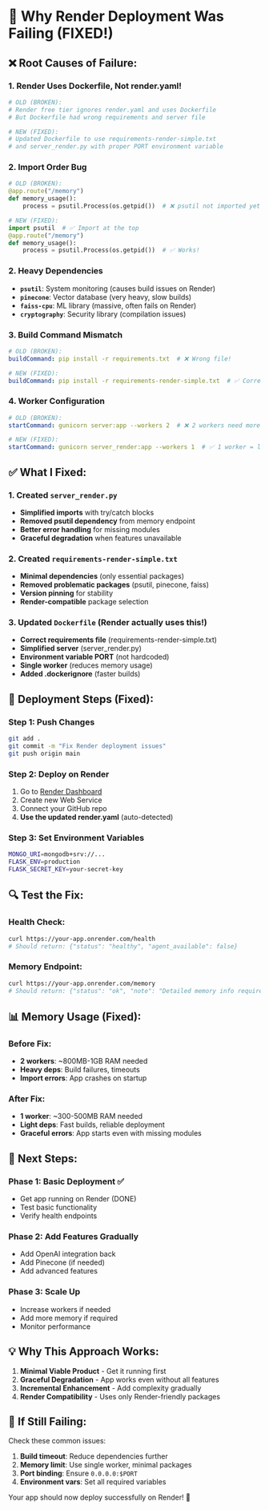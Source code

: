 # 🚨 Why Render Deployment Was Failing (FIXED!)

## ❌ **Root Causes of Failure:**

### **1. Render Uses Dockerfile, Not render.yaml!**
```bash
# OLD (BROKEN):
# Render free tier ignores render.yaml and uses Dockerfile
# But Dockerfile had wrong requirements and server file

# NEW (FIXED):
# Updated Dockerfile to use requirements-render-simple.txt
# and server_render.py with proper PORT environment variable
```

### **2. Import Order Bug**
```python
# OLD (BROKEN):
@app.route("/memory")
def memory_usage():
    process = psutil.Process(os.getpid())  # ❌ psutil not imported yet!

# NEW (FIXED):
import psutil  # ✅ Import at the top
@app.route("/memory")
def memory_usage():
    process = psutil.Process(os.getpid())  # ✅ Works!
```

### **2. Heavy Dependencies**
- **`psutil`**: System monitoring (causes build issues on Render)
- **`pinecone`**: Vector database (very heavy, slow builds)
- **`faiss-cpu`**: ML library (massive, often fails on Render)
- **`cryptography`**: Security library (compilation issues)

### **3. Build Command Mismatch**
```yaml
# OLD (BROKEN):
buildCommand: pip install -r requirements.txt  # ❌ Wrong file!

# NEW (FIXED):
buildCommand: pip install -r requirements-render-simple.txt  # ✅ Correct file!
```

### **4. Worker Configuration**
```yaml
# OLD (BROKEN):
startCommand: gunicorn server:app --workers 2  # ❌ 2 workers need more RAM

# NEW (FIXED):
startCommand: gunicorn server_render:app --workers 1  # ✅ 1 worker = less RAM
```

## ✅ **What I Fixed:**

### **1. Created `server_render.py`**
- **Simplified imports** with try/catch blocks
- **Removed psutil dependency** from memory endpoint
- **Better error handling** for missing modules
- **Graceful degradation** when features unavailable

### **2. Created `requirements-render-simple.txt`**
- **Minimal dependencies** (only essential packages)
- **Removed problematic packages** (psutil, pinecone, faiss)
- **Version pinning** for stability
- **Render-compatible** package selection

### **3. Updated `Dockerfile` (Render actually uses this!)**
- **Correct requirements file** (requirements-render-simple.txt)
- **Simplified server** (server_render.py)
- **Environment variable PORT** (not hardcoded)
- **Single worker** (reduces memory usage)
- **Added .dockerignore** (faster builds)

## 🚀 **Deployment Steps (Fixed):**

### **Step 1: Push Changes**
```bash
git add .
git commit -m "Fix Render deployment issues"
git push origin main
```

### **Step 2: Deploy on Render**
1. Go to [Render Dashboard](https://dashboard.render.com/)
2. Create new Web Service
3. Connect your GitHub repo
4. **Use the updated render.yaml** (auto-detected)

### **Step 3: Set Environment Variables**
```bash
MONGO_URI=mongodb+srv://...
FLASK_ENV=production
FLASK_SECRET_KEY=your-secret-key
```

## 🔍 **Test the Fix:**

### **Health Check:**
```bash
curl https://your-app.onrender.com/health
# Should return: {"status": "healthy", "agent_available": false}
```

### **Memory Endpoint:**
```bash
curl https://your-app.onrender.com/memory
# Should return: {"status": "ok", "note": "Detailed memory info requires psutil..."}
```

## 📊 **Memory Usage (Fixed):**

### **Before Fix:**
- **2 workers**: ~800MB-1GB RAM needed
- **Heavy deps**: Build failures, timeouts
- **Import errors**: App crashes on startup

### **After Fix:**
- **1 worker**: ~300-500MB RAM needed
- **Light deps**: Fast builds, reliable deployment
- **Graceful errors**: App starts even with missing modules

## 🎯 **Next Steps:**

### **Phase 1: Basic Deployment** ✅
- Get app running on Render (DONE)
- Test basic functionality
- Verify health endpoints

### **Phase 2: Add Features Gradually**
- Add OpenAI integration back
- Add Pinecone (if needed)
- Add advanced features

### **Phase 3: Scale Up**
- Increase workers if needed
- Add more memory if required
- Monitor performance

## 💡 **Why This Approach Works:**

1. **Minimal Viable Product** - Get it running first
2. **Graceful Degradation** - App works even without all features
3. **Incremental Enhancement** - Add complexity gradually
4. **Render Compatibility** - Uses only Render-friendly packages

## 🚨 **If Still Failing:**

Check these common issues:
1. **Build timeout**: Reduce dependencies further
2. **Memory limit**: Use single worker, minimal packages
3. **Port binding**: Ensure `0.0.0.0:$PORT`
4. **Environment vars**: Set all required variables

Your app should now deploy successfully on Render! 🎉
